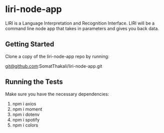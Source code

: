 # liri-node-app

LIRI is a Language Interpretation and Recognition Interface. LIRI will be a command line node app that takes in parameters and gives you back data.

## Getting Started

Clone a copy of the liri-node-app repo by running:

git@github.com:SomatThakali/liri-node-app.git

## Running the Tests

Make sure you have the necessary dependencies:

1. npm i axios
2. npm i moment
3. npm i dotenv
4. npm i spotify
5. npm i colors
